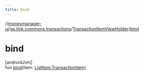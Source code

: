 ```yaml
---
title: bind
---
```

//[moneymanager-ui](../../../index.html)/[se.tink.commons.transactions](../index.html)/[TransactionItemViewHolder](index.html)/[bind](bind.html)



# bind



[androidJvm]\
fun [bind](bind.html)(item: [ListItem.TransactionItem](../-list-item/-transaction-item/index.html))




